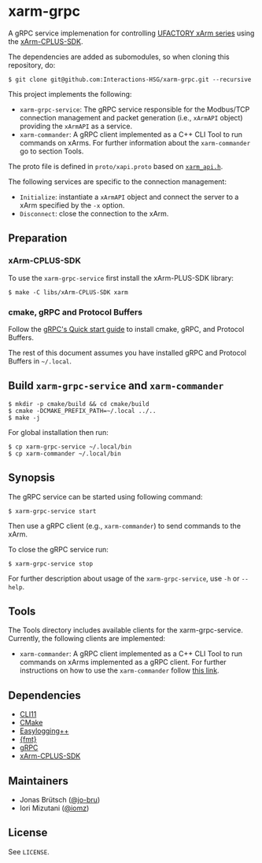# xarm-grpc
A gRPC service implemenation for controlling [UFACTORY xArm series](https://www.ufactory.cc/pages/xarm) using the [xArm-CPLUS-SDK](https://github.com/xArm-Developer/xArm-CPLUS-SDK).

The dependencies are added as subomodules, so when cloning this repository, do:
```console
$ git clone git@github.com:Interactions-HSG/xarm-grpc.git --recursive
```

This project implements the following:
- `xarm-grpc-service`: The gRPC service responsible for the Modbus/TCP connection management and packet generation (i.e., `xArmAPI` object) providing the `xArmAPI` as a service.
- `xarm-commander`: A gRPC client implemented as a C++ CLI Tool to run commands on xArms. For further information about the `xarm-commander` go to section Tools.


The proto file is defined in `proto/xapi.proto` based on [`xarm_api.h`](https://github.com/xArm-Developer/xArm-CPLUS-SDK/blob/master/include/xarm/wrapper/xarm_api.h).

The following services are specific to the connection management:
- `Initialize`: instantiate a `xArmAPI` object and connect the server to a xArm specified by the `-x` option.
- `Disconnect`: close the connection to the xArm.

## Preparation

### xArm-CPLUS-SDK
To use the `xarm-grpc-service` first install the xArm-PLUS-SDK library:
```console
$ make -C libs/xArm-CPLUS-SDK xarm
```

### cmake, gRPC and Protocol Buffers
Follow the [gRPC's Quick start guide](https://grpc.io/docs/languages/cpp/quickstart/) to install cmake, gRPC, and Protocol Buffers.

The rest of this document assumes you have installed gRPC and Protocol Buffers in `~/.local`.

## Build `xarm-grpc-service` and `xarm-commander`

```console
$ mkdir -p cmake/build && cd cmake/build
$ cmake -DCMAKE_PREFIX_PATH=~/.local ../..
$ make -j
```
For global installation then run:
```console
$ cp xarm-grpc-service ~/.local/bin
$ cp xarm-commander ~/.local/bin
```

## Synopsis
The gRPC service can be started using following command:
```console
$ xarm-grpc-service start
```
Then use a gRPC client (e.g., `xarm-commander`) to send commands to the xArm.

To close the gRPC service run:
```console
$ xarm-grpc-service stop
```
For further description about usage of the `xarm-grpc-service`, use `-h` or `--help`.

## Tools
The Tools directory includes available clients for the xarm-grpc-service.
Currently, the following clients are implemented:
- `xarm-commander`: A gRPC client implemented as a C++ CLI Tool to run commands on xArms implemented as a gRPC client. For further instructions on how to use the `xarm-commander` follow [this link](tools/xarm-commander).

## Dependencies
- [CLI11](https://github.com/CLIUtils/CLI11)
- [CMake](https://github.com/Kitware/CMake)
- [Easylogging++](https://github.com/amrayn/easyloggingpp/)
- [{fmt}](https://github.com/fmtlib/fmt)
- [gRPC](https://github.com/grpc/grpc)
- [xArm-CPLUS-SDK](https://github.com/xArm-Developer/xArm-CPLUS-SDK)

## Maintainers

- Jonas Brütsch ([@jo-bru](https://github.com/jo-bru))
- Iori Mizutani ([@iomz](https://github.com/iomz))

## License
See `LICENSE`.

